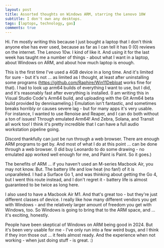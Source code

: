 ```yaml
---
layout: post
title: Assorted thoughts on Windows ARM, starring the Lenovo 10W
subtitle: I don't own any desktops.
tags: [laptops, technology, gas]
comments: true
---
```


Hi. I'm mostly writing this because I just bought a laptop that I don't think anyone else has ever used, because as far as I can tell it has 0 (0) reviews on the internet. The Lenovo 10w. I kind of like it. And using it for the last week has taught me a number of things - about what I want in a laptop, about Windows on ARM, and about how much laptop is enough.

This is the first time I've used a 4GB device in a long time. And it's limited for sure - but it's not ... as limited as I thought, at least after uninstalling some programs (https://github.com/Raphire/Win11Debloat works fine for that). I had to look up arm64 builds of everything I want to use, but I did, and it's reasonably fast after everything is installed. (I am writing this in Visual Studio Code's Arm64 build, and uploading with the Git Arm64 beta build provided by dennisameling.) Emulation isn't fantastic, and sometimes breaks horribly or causes severe lag - but for many apps it's very usable. For instance, I wanted to use Renoise and Reaper, and I can do both without a ton of issues! Through emulated Arm64! And Zebra, Solana, and Transit all work too! I think it's pretty incredible that I can have a full audio workstation pipeline going.

Discord thankfully can just be run through a web browser. There are enough ARM programs to get by. And most of what I do at this point ... can be done through a web browser. (I did buy Leonardo to do some drawing - no emulated app worked well enough for me, and Paint is Paint. So it goes.)

The benefits of ARM ... if you haven't used an M-series Macbook Air, you may not know. But. The battery life and low heat (no fan!) of it is unparalleled. I had a Surface Go 1, and was thinking about getting the Go 4, but I went this route instead, and I don't regret it - battery life is almost guaranteed to be twice as long here.

I also used to have a Macbook Air M1. And that's great too - but they're just different classes of device. I really like how many different vendors you get with Windows - and the relatively larger amount of freedom you get with Windows, too. So Windows is going to bring that to the ARM space, and ... it's exciting, honestly.

People have been skeptical of Windows on ARM being good in 2024. But it's been very usable for me - I've only run into a few weird bugs, and I think if they iron those out ... it feels almost ready. And the experience when not working - when just doing stuff - is great. :)